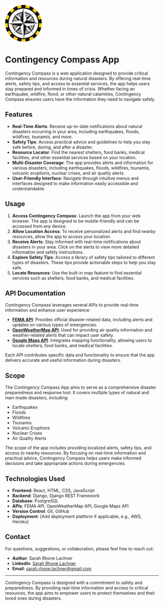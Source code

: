 <img src="./frontend/public/disaster-compass-icon.png" alt="Contingency Compass Icon" width="120" />

# Contingency Compass App

Contingency Compass is a web application designed to provide critical information and resources during natural disasters. By offering real-time alerts, safety tips, and access to essential services, the app helps users stay prepared and informed in times of crisis. Whether facing an earthquake, wildfire, flood, or other natural calamities, Contingency Compass ensures users have the information they need to navigate safely.

## Features

- **Real-Time Alerts**: Receive up-to-date notifications about natural disasters occurring in your area, including earthquakes, floods, wildfires, tsunamis, and more.
- **Safety Tips**: Access practical advice and guidelines to help you stay safe before, during, and after a disaster.
- **Resource Locator**: Find the nearest shelters, food banks, medical facilities, and other essential services based on your location.
- **Multi-Disaster Coverage**: The app provides alerts and information for various disasters, including earthquakes, floods, wildfires, tsunamis, volcanic eruptions, nuclear crises, and air quality alerts.
- **User-Friendly Interface**: Navigate through intuitive menus and interfaces designed to make information easily accessible and understandable.

## Usage

1. **Access Contingency Compass**: Launch the app from your web browser. The app is designed to be mobile-friendly and can be accessed from any device.
2. **Allow Location Access**: To receive personalized alerts and find nearby resources, allow the app to access your location.
3. **Receive Alerts**: Stay informed with real-time notifications about disasters in your area. Click on the alerts to view more detailed information and safety instructions.
4. **Explore Safety Tips**: Access a library of safety tips tailored to different types of disasters. These tips provide actionable steps to help you stay safe.
5. **Locate Resources**: Use the built-in map feature to find essential services such as shelters, food banks, and medical facilities.

## API Documentation

Contingency Compass leverages several APIs to provide real-time information and enhance user experience:

- **[FEMA API](https://www.fema.gov/api)**: Provides official disaster-related data, including alerts and updates on various types of emergencies.
- **[OpenWeatherMap API](https://openweathermap.org/api)**: Used for providing air quality information and weather-related alerts that can impact user safety.
- **[Google Maps API](https://developers.google.com/maps/documentation)**: Integrates mapping functionality, allowing users to locate shelters, food banks, and medical facilities.

Each API contributes specific data and functionality to ensure that the app delivers accurate and useful information during disasters.

## Scope

The Contingency Compass App aims to serve as a comprehensive disaster preparedness and response tool. It covers multiple types of natural and man-made disasters, including:

- Earthquakes
- Floods
- Wildfires
- Tsunamis
- Volcanic Eruptions
- Nuclear Crises
- Air Quality Alerts

The scope of the app includes providing localized alerts, safety tips, and access to nearby resources. By focusing on real-time information and practical advice, Contingency Compass helps users make informed decisions and take appropriate actions during emergencies.

## Technologies Used

- **Frontend**: React, HTML, CSS, JavaScript
- **Backend**: Django, Django REST Framework
- **Database**: PostgreSQL
- **APIs**: FEMA API, OpenWeatherMap API, Google Maps API
- **Version Control**: Git, GitHub
- **Deployment**: [Add deployment platform if applicable, e.g., AWS, Heroku]

## Contact

For questions, suggestions, or collaboration, please feel free to reach out:

- **Author**: Sarah Rhone Lachner
- **LinkedIn**: [Sarah Rhone Lachner](https://www.linkedin.com/in/rhonelachner/)
- **Email**: [sarah.rhone.lachner@gmail.com](mailto:sarah.rhone.lachner@gmail.com)

---

Contingency Compass is designed with a commitment to safety and preparedness. By providing real-time information and access to critical resources, the app aims to empower users to protect themselves and their loved ones during disasters.
